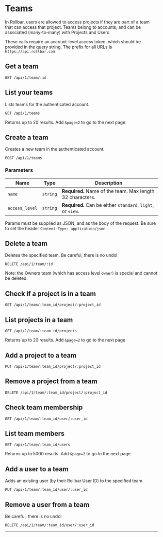 # Teams

In Rollbar, users are allowed to access projects if they are part of a team that can access that
project. Teams belong to accounts, and can be associated (many-to-many) with Projects and Users.

These calls require an account-level access token, which should be provided in the query string.
The prefix for all URLs is `https://api.rollbar.com`


## Get a team

    GET /api/1/team/:id


## List your teams

Lists teams for the authenticated account.

    GET /api/1/teams

Returns up to 20 results. Add `&page=2` to go to the next page.


## Create a team

Creates a new team in the authenticated account.

    POST /api/1/teams

### Parameters

Name | Type | Description
-----|------|-------------
`name`|`string`|**Required.** Name of the team. Max length 32 characters.
`access_level`|`string`|**Required.** Can be either `standard`, `light`, or `view`.

Params must be supplied as JSON, and as the body of the request. Be sure to set the
header `Content-Type: application/json`.


## Delete a team

Deletes the specified team. Be careful, there is no undo!

    DELETE /api/1/team/:id

Note: the Owners team (which has access level `owner`) is special and cannot be deleted.


## Check if a project is in a team

    GET /api/1/team/:team_id/project/:project_id


## List projects in a team

    GET /api/1/team/:team_id/projects

Returns up to 20 results. Add `&page=2` to go to the next page.


## Add a project to a team

    PUT /api/1/team/:team_id/project/:project_id


## Remove a project from a team

    DELETE /api/1/team/:team_id/project/:project_id


## Check team membership

    GET /api/1/team/:team_id/user/:user_id


## List team members

    GET /api/1/team/:team_id/users

Returns up to 5000 results. Add `&page=2` to go to the next page.


## Add a user to a team

Adds an existing user (by their Rollbar User ID) to the specified team.

    PUT /api/1/team/:team_id/user/:user_id


## Remove a user from a team

Be careful, there is no undo!

    DELETE /api/1/team/:team_id/user/:user_id

-----
